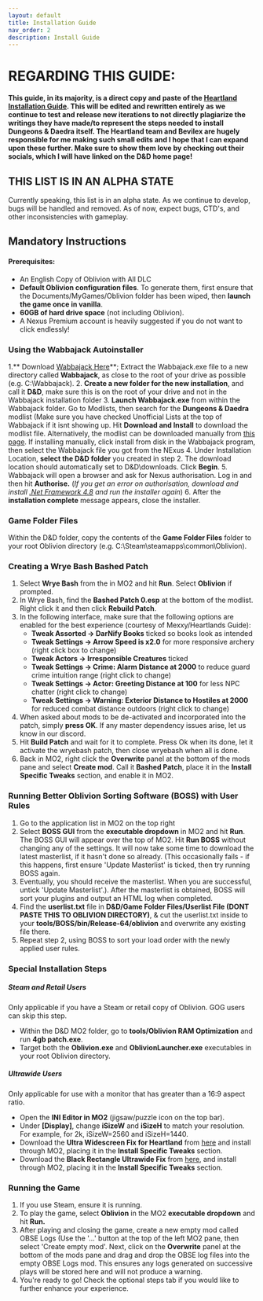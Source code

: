 ```yaml
---
layout: default
title: Installation Guide
nav_order: 2
description: Install Guide
---
```


# **REGARDING THIS GUIDE:** 

**This guide, in its majority, is a direct copy and paste of the [Heartland Installation Guide](https://github.com/wabbajack-tools/mod-lists/blob/master/heartland/readme.md). This will be edited and rewritten entirely as we continue to test and release new iterations to not directly plagiarize the writings they have made/to represent the steps needed to install Dungeons & Daedra itself. The Heartland team and Bevilex are hugely responsible for me making such small edits and I hope that I can expand upon these further. Make sure to show them love by checking out their socials, which I will have linked on the D&D home page!**

## **THIS LIST IS IN AN ALPHA STATE**
Currently speaking, this list is in an alpha state. As we continue to develop, bugs will be handled and removed. As of now, expect bugs, CTD's, and other inconsistencies with gameplay.

## Mandatory Instructions

#### Prerequisites:
*   An English Copy of Oblivion with All DLC
*   **Default Oblivion configuration files**. To generate them, first ensure that the Documents/MyGames/Oblivion folder has been wiped, then **launch the game once in vanilla**.
*   **60GB of hard drive space** (not including Oblivion).
*   A Nexus Premium account is heavily suggested if you do not want to click endlessly!

### Using the Wabbajack Autoinstaller

1.** Download [Wabbajack Here](https://github.com/wabbajack-tools/wabbajack/releases/)**; Extract the Wabbajack.exe file to a new directory called **Wabbajack**, as close to the root of your drive as possible (e.g. C:\Wabbajack).
2. **Create a new folder for the new installation**, and call it **D&D**, make sure this is on the root of your drive and not in the Wabbajack installation folder
3. **Launch Wabbajack.exe** from within the Wabbajack folder. Go to Modlists, then search for the **Dungeons & Daedra** modlist (Make sure you have checked Unofficial Lists at the top of Wabbajack if it isnt showing up. Hit **Download and Install** to download the modlist file. Alternatively, the modlist can be downloaded manually from [this page](https://www.nexusmods.com/oblivion/mods/52947). If installing manually, click install from disk in the Wabbajack program, then select the Wabbajack file you got from the NExus
4. Under Installation Location, **select the D&D folder** you created in step 2. The download location should automatically set to D&D\downloads. Click **Begin**.
5. Wabbajack will open a browser and ask for Nexus authorisation. Log in and then hit **Authorise.** (_If you get an error on authorisation, download and install [.Net Framework 4.8](https://dotnet.microsoft.com/download/dotnet-framework/net48) and run the installer again_)
6. After the **installation complete** message appears, close the installer.

### Game Folder Files

Within the D&D folder, copy the contents of the **Game Folder Files** folder to your root Oblivion directory (e.g. C:\Steam\steamapps\common\Oblivion).

### Creating a Wrye Bash Bashed Patch

1. Select **Wrye Bash** from the in MO2 and hit **Run**. Select **Oblivion** if prompted.
2. In Wrye Bash, find the **Bashed Patch 0.esp** at the bottom of the modlist. Right click it and then click **Rebuild Patch**.
3. In the following interface, make sure that the following options are enabled for the best experience (courtesy of Mexxy/Heartlands Guide):
    * **Tweak Assorted -> DarNify Books** ticked so books look as intended
    * **Tweak Settings -> Arrow Speed is x2.0** for more responsive archery (right click box to change)
    * **Tweak Actors -> Irresponsible Creatures** ticked
    * **Tweak Settings -> Crime: Alarm Distance at 2000** to reduce guard crime intuition range (right click to change)
    * **Tweak Settings -> Actor: Greeting Distance at 100** for less NPC chatter (right click to change)
    * **Tweak Settings -> Warning: Exterior Distance to Hostiles at 2000** for reduced combat distance outdoors (right click to change)
4. When asked about mods to be de-activated and incorporated into the patch, simply **press OK**. If any master dependency issues arise, let us know in our discord. 
5. Hit **Build Patch** and wait for it to complete. Press Ok when its done, let it activate the wryebash patch, then close wryebash when all is done.
6. Back in MO2, right click the **Overwrite** panel at the bottom of the mods pane and select **Create mod**. Call it **Bashed Patch**, place it in the **Install Specific Tweaks** section, and enable it in MO2. 

### Running Better Oblivion Sorting Software (BOSS) with User Rules

1. Go to the application list in MO2 on the top right
2. Select **BOSS GUI** from the **executable dropdown** in MO2 and hit **Run**. The BOSS GUI will appear over the top of MO2. Hit **Run BOSS** without changing any of the settings. It will now take some time to download the latest masterlist, if it hasn't done so already. (This occasionally fails - if this happens, first ensure 'Update Masterlist' is ticked, then try running BOSS again. 
3. Eventually, you should receive the masterlist. When you are successful, untick 'Update Masterlist'.). After the masterlist is obtained, BOSS will sort your plugins and output an HTML log when completed.
4. Find the **userlist.txt** file in **D&D/Game Folder Files/Userlist File (DONT PASTE THIS TO OBLIVION DIRECTORY)**, & cut the userlist.txt inside to your **tools/BOSS/bin/Release-64/oblivion** and overwrite any existing file there.
5. Repeat step 2, using BOSS to sort your load order with the newly applied user rules.

### Special Installation Steps

##### _Steam and Retail Users_

Only applicable if you have a Steam or retail copy of Oblivion. GOG users can skip this step.

* Within the D&D MO2 folder, go to **tools/Oblivion RAM Optimization** and run **4gb patch.exe**.
* Target both the **Oblivion.exe** and **OblivionLauncher.exe** executables in your root Oblivion directory.


##### _Ultrawide Users_

Only applicable for use with a monitor that has greater than a 16:9 aspect ratio.

* Open the **INI Editor in MO2** (jigsaw/puzzle icon on the top bar).
* Under **[Display]**, change **iSizeW** and **iSizeH** to match your resolution. For example, for 2k, iSizeW=2560 and iSizeH=1440.
* Download the **Ultra Widescreen Fix for Heartland** from [here](https://drive.google.com/open?id=1dnWbrmT_zcIESIqmLWMVSzHaEdQgkCs8) and install through MO2, placing it in the **Install Specific Tweaks** section.
* Download the **Black Rectangle Ultrawide Fix** from [here](https://www.nexusmods.com/oblivion/mods/48351), and install through MO2, placing it in the **Install Specific Tweaks** section.

### Running the Game
1. If you use Steam, ensure it is running.
1. To play the game, select **Oblivion** in the MO2 **executable dropdown** and hit **Run.**
3. After playing and closing the game, create a new empty mod called OBSE Logs (Use the '...' button at the top of the left MO2 pane, then select 'Create empty mod'. Next, click on the **Overwrite** panel at the bottom of the mods pane and drag and drop the OBSE log files into the empty OBSE Logs mod. This ensures any logs generated on successive plays will be stored here and will not produce a warning.
4. You're ready to go! Check the optional steps tab if you would like to further enhance your experience.
